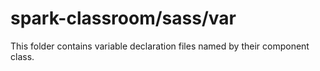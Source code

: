 # spark-classroom/sass/var

This folder contains variable declaration files named by their component class.
